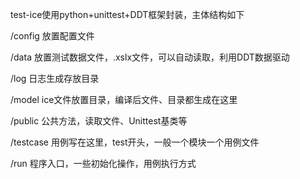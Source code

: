 test-ice使用python+unittest+DDT框架封装，主体结构如下

/config   放置配置文件

/data    放置测试数据文件，.xslx文件，可以自动读取，利用DDT数据驱动

/log   日志生成存放目录

/model  ice文件放置目录，编译后文件、目录都生成在这里

/public    公共方法，读取文件、Unittest基类等

/testcase   用例写在这里，test开头，一般一个模块一个用例文件

/run  程序入口，一些初始化操作，用例执行方式